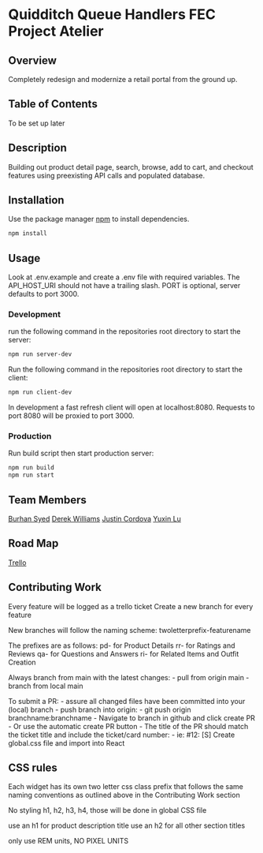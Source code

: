# Quidditch Queue Handlers FEC Project Atelier

## Overview

Completely redesign and modernize a retail portal from the ground up.

## Table of Contents

To be set up later

## Description

Building out product detail page, search, browse, add to cart, and checkout features using preexisting API calls and populated database.


## Installation

Use the package manager [npm](https://www.npmjs.com/) to install dependencies.

```bash
npm install
```

## Usage

Look at .env.example and create a .env file with required variables.
The API_HOST_URI should not have a trailing slash.
PORT is optional, server defaults to port 3000. 

### Development

run the following command in the repositories root directory to start the server:

```bash
npm run server-dev
```

Run the following command in the repositories root directory to start the client:

```bash
npm run client-dev
```

In development a fast refresh client will open at localhost:8080. Requests to port 8080
will be proxied to port 3000. 

### Production

Run build script then start production server:

```bash
npm run build
npm run start
```


## Team Members

[Burhan Syed](https://github.com/burhan-syed)
[Derek Williams](https://github.com/squeakypickles33)
[Justin Cordova](https://github.com/justcord10)
[Yuxin Lu](https://github.com/yuxinlu1)

## Road Map

[Trello](https://trello.com/b/yqDl65OT/rfp2310-fcp-quiddich-queue-handl)

## Contributing Work

Every feature will be logged as a trello ticket
Create a new branch for every feature

New branches will follow the naming scheme:
twoletterprefix-featurename

The prefixes are as follows:
pd- for Product Details
rr- for Ratings and Reviews
qa- for Questions and Answers
ri- for Related Items and Outfit Creation

Always branch from main with the latest changes:
    - pull from origin main
    - branch from local main

To submit a PR:
    - assure all changed files have been committed into
    your (local) branch
    - push branch into origin:
        - git push origin branchname:branchname
    - Navigate to branch in github and click create PR
        - Or use the automatic create PR button
    - The title of the PR should match the ticket title and include
the ticket/card number:
        - ie:
          #12: [S] Create global.css file and import into React

## CSS rules

Each widget has its own two letter css class prefix that follows the same naming conventions
as outlined above in the Contributing Work section

No styling h1, h2, h3, h4, those will be done in global CSS file

use an h1 for product description title
use an h2 for all other section titles

only use REM units, NO PIXEL UNITS
